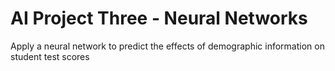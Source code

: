 # AI Project Three - Neural Networks
Apply a neural network to predict the effects of demographic information on student test scores
